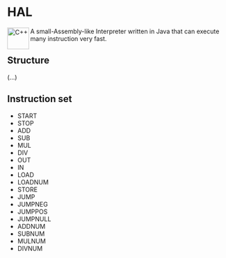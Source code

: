 # HAL

<img align="left" alt="C++" img src="https://upload.wikimedia.org/wikipedia/commons/thumb/7/73/HAL9000_Case.svg/220px-HAL9000_Case.svg.png" height="50">

A small-Assembly-like Interpreter written in Java that can execute many instruction very fast. 

## Structure
(...)

## Instruction set

- START
- STOP
- ADD
- SUB
- MUL
- DIV
- OUT 
- IN
- LOAD
- LOADNUM
- STORE
- JUMP
- JUMPNEG
- JUMPPOS
- JUMPNULL
- ADDNUM
- SUBNUM
- MULNUM
- DIVNUM
